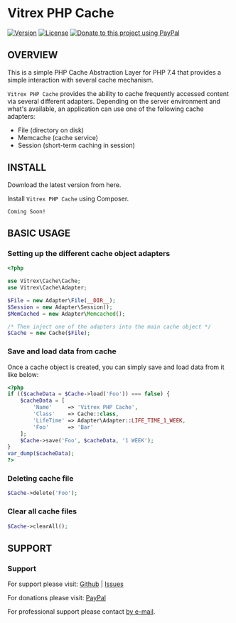 Vitrex PHP Cache
================
[![Version](https://img.shields.io/badge/Version-1.0.0-green?style=for-the-badge)]()
[![License](https://img.shields.io/badge/License-MIT-yellowgreen?style=for-the-badge)]()
[![Donate to this project using PayPal](https://img.shields.io/badge/PayPal-Donate-blue?style=for-the-badge)](https://www.paypal.me/TKivits )

OVERVIEW
--------
This is a simple PHP Cache Abstraction Layer for PHP 7.4 that provides a
simple interaction with several cache mechanism.

`Vitrex PHP Cache` provides the ability to cache frequently accessed content via several different adapters.
Depending on the server environment and what's available, an application can use one of the following
cache adapters:

* File (directory on disk)
* Memcache (cache service)
* Session (short-term caching in session)

INSTALL
-------
Download the latest version from here.

Install `Vitrex PHP Cache` using Composer.

    Coming Soon!

BASIC USAGE
-----------

### Setting up the different cache object adapters
```php
<?php

use Vitrex\Cache\Cache;
use Vitrex\Cache\Adapter;

$File = new Adapter\File(__DIR__);
$Session = new Adapter\Session();
$MemCached = new Adapter\Memcached();

/* Then inject one of the adapters into the main cache object */
$Cache = new Cache($File);
```

### Save and load data from cache

Once a cache object is created, you can simply save and load data from it like below:
```php
<?php
if (($cacheData = $Cache->load('Foo')) === false) {
	$cacheData = [
		'Name'     => 'Vitrex PHP Cache',
		'Class'    => Cache::class,
		'LifeTime' => Adapter\Adapter::LIFE_TIME_1_WEEK,
		'Foo'      => 'Bar'
	];
	$Cache->save('Foo', $cacheData, '1 WEEK');
}
var_dump($cacheData);
?>
```

### Deleting cache file

```php
$Cache->delete('Foo');
```

### Clear all cache files
```php
$Cache->clearAll();
```

SUPPORT
-------
### Support

For support please visit: [Github](https://github.com/VitrexPHP/Vitrex-PHP-Cache) | [Issues](https://github.com/VitrexPHP/Vitrex-PHP-Cache/issues)

For donations please visit: [PayPal](https://paypal.me/TommyK)

For professional support please contact [by e-mail](tommykivits@gmail.com).